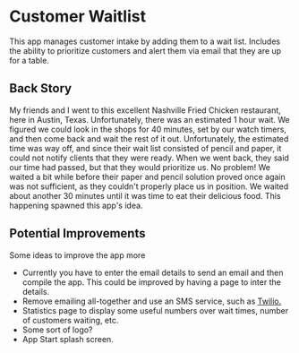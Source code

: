 # Customer Waitlist
This app manages customer intake by adding them to a wait list. Includes the ability to prioritize customers and alert them via email that they are up for a table.

## Back Story
My friends and I went to this excellent Nashville Fried Chicken restaurant, here in Austin, Texas. Unfortunately, there was an estimated 1 hour wait. We figured we could look in the shops for 40 minutes, set by our watch timers, and then come back and wait the rest of it out. Unfortunately, the estimated time was way off, and since their wait list consisted of pencil and paper, it could not notify clients that they were ready. When we went back, they said our time had passed, but that they would prioritize us. No problem! We waited a bit while before their paper and pencil solution proved once again was not sufficient, as they couldn't properly place us in position. We waited about another 30 minutes until it was time to eat their delicious food. This happening spawned this app's idea.

## Potential Improvements
Some ideas to improve the app more
- Currently you have to enter the email details to send an email and then compile the app. This could be improved by having a page to inter the details.
- Remove emailing all-together and use an SMS service, such as [Twilio.](https://www.twilio.com/sms)
- Statistics page to display some useful numbers over wait times, number of customers waiting, etc.
- Some sort of logo?
- App Start splash screen.
